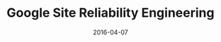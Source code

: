 ---
layout: site
title: "Google Site Reliability Engineering"
date: 2016-04-07
categories: [google]
version: 1.6.6
major: 1
minor: 6
patch: 6
slug: google-sre
link: https://landing.google.com/sre/
submitter: lpolepeddi
permalink: /sites/:slug
---